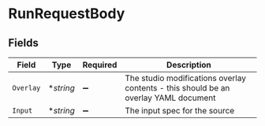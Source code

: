 # RunRequestBody


## Fields

| Field                                                                               | Type                                                                                | Required                                                                            | Description                                                                         |
| ----------------------------------------------------------------------------------- | ----------------------------------------------------------------------------------- | ----------------------------------------------------------------------------------- | ----------------------------------------------------------------------------------- |
| `Overlay`                                                                           | **string*                                                                           | :heavy_minus_sign:                                                                  | The studio modifications overlay contents - this should be an overlay YAML document |
| `Input`                                                                             | **string*                                                                           | :heavy_minus_sign:                                                                  | The input spec for the source                                                       |